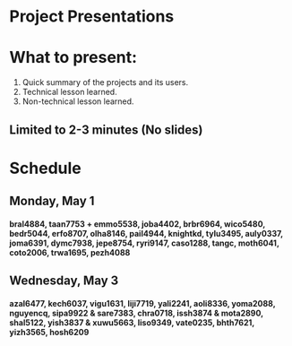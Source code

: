 # Project Presentations

# What to present:

1. Quick summary of the projects and its users.
2. Technical lesson learned.
3. Non-technical lesson learned.

## Limited to 2-3 minutes (No slides)

# Schedule

## Monday, May 1
#### bral4884, taan7753 + emmo5538, joba4402, brbr6964, wico5480, bedr5044, erfo8707, olha8146, pail4944, knightkd, tylu3495, auly0337, joma6391, dymc7938, jepe8754, ryri9147, caso1288, tangc, moth6041, coto2006, trwa1695, pezh4088

## Wednesday, May 3
#### azal6477, kech6037, vigu1631, liji7719, yali2241, aoli8336, yoma2088, nguyencq, sipa9922 & sare7383, chra0718, issh3874 & mota2890, shal5122, yish3837 & xuwu5663, liso9349, vate0235, bhth7621, yizh3565, hosh6209
